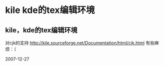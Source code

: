 # kile kde的tex编辑环境

## kile，kde的tex编辑环境
对cjk的支持
http://kile.sourceforge.net/Documentation/html/cjk.html
有些麻烦：（


2007-12-27